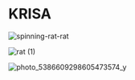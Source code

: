 # KRISA
![spinning-rat-rat](https://github.com/user-attachments/assets/bb09808c-39c1-4f3e-b70f-b937c54de996)


![rat (1)](https://github.com/user-attachments/assets/5f3a7b53-4d5e-4ffb-9784-1b1f6bd009d9)


![photo_5386609298605473574_y](https://github.com/user-attachments/assets/acabdaee-e603-4c4a-bd70-f57bb2ab5aac)

